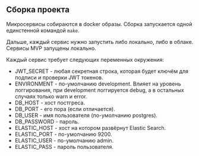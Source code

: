 ## Сборка проекта

Микросервисы собираются в docker образы. Сборка запускается одной единстенной командой `make`.

Дальше, каждый сервис нужно запустить либо локально, либо в облаке. Сервисы MVP запущены локально.

Каждый сервис требует следующих переменных окружения:

- JWT_SECRET - любая секретная строка, которая будет ключём для подписи и проверки JWT токенов.
- ENVIRONMENT - по-умолчанию development. Влияет на уровень логгирования, при development логгируется debug, а в остальных случаях только warn и error.
- DB_HOST - хост постгреса.
- DB_PORT - его пора (если отличается).
- DB_USER - имя пользователя (по-умолчанию postgres).
- DB_PASSWORD - пароль.
- ELASTIC_HOST - хост на котором развёрнут Elastic Search.
- ELASTIC_PORT - по-умолчанию 9200.
- ELASTIC_USER - по-умолчанию admin.
- ELASTIC_PASS - пароль пользователя.
